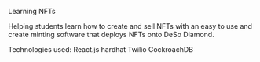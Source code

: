 Learning NFTs

Helping students learn how to create and sell NFTs with an easy to use and create minting software that deploys NFTs onto DeSo Diamond.

Technologies used:
React.js
hardhat
Twilio
CockroachDB